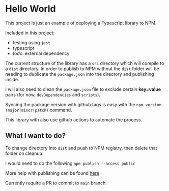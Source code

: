 # Hello World

This project is just an example of deploying a Typescript library to NPM.

Included in this project:

- testing using `jest`
- typescript
- *todo*: external dependency

The current structure of the library has a `src` directory which will compile to a `dist` directory.
In order to publish to NPM without the `dist` folder will be needing to duplicate the `package.json` into the directory and publishing inside.

I will also need to clean the `package.json` file to exclude certain **key=value** pairs (for now, `devDependencies` and `scripts`).

Syncing the package version with github tags is easy with the `npm version (major|minor|patch)` command.

This library with also use github actions to automate the process.

## What I want to do?

To change directory into `dist` and push to NPM registry, then delete that folder on cleanup.

I would need to do the following `npm publish --access public`

More help with publishing can be found [here](https://dev.to/nljmsmnzls/publishing-your-first-typescript-npm-package-using-github-actions-3fbf)

Currently require a PR to commit to `main` branch. 